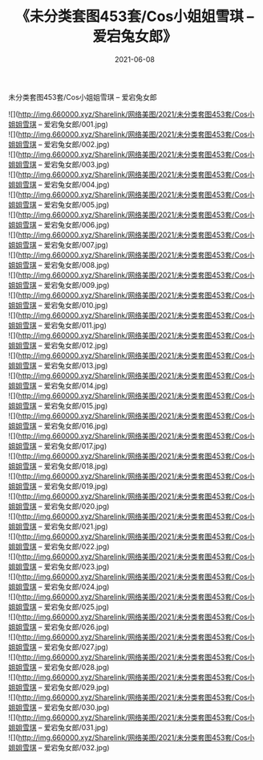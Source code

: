 ﻿---
layout: post
title:  《未分类套图453套/Cos小姐姐雪琪 – 爱宕兔女郎》
date:   2021-06-08
img: http://img.660000.xyz/Sharelink/网络美图/2021/未分类套图453套/Cos小姐姐雪琪 – 爱宕兔女郎/000.jpg
categories: [美女, 清纯, 唯美]
---

未分类套图453套/Cos小姐姐雪琪 – 爱宕兔女郎

 ![](http://img.660000.xyz/Sharelink/网络美图/2021/未分类套图453套/Cos小姐姐雪琪 – 爱宕兔女郎/001.jpg) <br>![](http://img.660000.xyz/Sharelink/网络美图/2021/未分类套图453套/Cos小姐姐雪琪 – 爱宕兔女郎/002.jpg) <br>![](http://img.660000.xyz/Sharelink/网络美图/2021/未分类套图453套/Cos小姐姐雪琪 – 爱宕兔女郎/003.jpg) <br>![](http://img.660000.xyz/Sharelink/网络美图/2021/未分类套图453套/Cos小姐姐雪琪 – 爱宕兔女郎/004.jpg) <br>![](http://img.660000.xyz/Sharelink/网络美图/2021/未分类套图453套/Cos小姐姐雪琪 – 爱宕兔女郎/005.jpg) <br>![](http://img.660000.xyz/Sharelink/网络美图/2021/未分类套图453套/Cos小姐姐雪琪 – 爱宕兔女郎/006.jpg) <br>![](http://img.660000.xyz/Sharelink/网络美图/2021/未分类套图453套/Cos小姐姐雪琪 – 爱宕兔女郎/007.jpg) <br>![](http://img.660000.xyz/Sharelink/网络美图/2021/未分类套图453套/Cos小姐姐雪琪 – 爱宕兔女郎/008.jpg) <br>![](http://img.660000.xyz/Sharelink/网络美图/2021/未分类套图453套/Cos小姐姐雪琪 – 爱宕兔女郎/009.jpg) <br>![](http://img.660000.xyz/Sharelink/网络美图/2021/未分类套图453套/Cos小姐姐雪琪 – 爱宕兔女郎/010.jpg) <br>![](http://img.660000.xyz/Sharelink/网络美图/2021/未分类套图453套/Cos小姐姐雪琪 – 爱宕兔女郎/011.jpg) <br>![](http://img.660000.xyz/Sharelink/网络美图/2021/未分类套图453套/Cos小姐姐雪琪 – 爱宕兔女郎/012.jpg) <br>![](http://img.660000.xyz/Sharelink/网络美图/2021/未分类套图453套/Cos小姐姐雪琪 – 爱宕兔女郎/013.jpg) <br>![](http://img.660000.xyz/Sharelink/网络美图/2021/未分类套图453套/Cos小姐姐雪琪 – 爱宕兔女郎/014.jpg) <br>![](http://img.660000.xyz/Sharelink/网络美图/2021/未分类套图453套/Cos小姐姐雪琪 – 爱宕兔女郎/015.jpg) <br>![](http://img.660000.xyz/Sharelink/网络美图/2021/未分类套图453套/Cos小姐姐雪琪 – 爱宕兔女郎/016.jpg) <br>![](http://img.660000.xyz/Sharelink/网络美图/2021/未分类套图453套/Cos小姐姐雪琪 – 爱宕兔女郎/017.jpg) <br>![](http://img.660000.xyz/Sharelink/网络美图/2021/未分类套图453套/Cos小姐姐雪琪 – 爱宕兔女郎/018.jpg) <br>![](http://img.660000.xyz/Sharelink/网络美图/2021/未分类套图453套/Cos小姐姐雪琪 – 爱宕兔女郎/019.jpg) <br>![](http://img.660000.xyz/Sharelink/网络美图/2021/未分类套图453套/Cos小姐姐雪琪 – 爱宕兔女郎/020.jpg) <br>![](http://img.660000.xyz/Sharelink/网络美图/2021/未分类套图453套/Cos小姐姐雪琪 – 爱宕兔女郎/021.jpg) <br>![](http://img.660000.xyz/Sharelink/网络美图/2021/未分类套图453套/Cos小姐姐雪琪 – 爱宕兔女郎/022.jpg) <br>![](http://img.660000.xyz/Sharelink/网络美图/2021/未分类套图453套/Cos小姐姐雪琪 – 爱宕兔女郎/023.jpg) <br>![](http://img.660000.xyz/Sharelink/网络美图/2021/未分类套图453套/Cos小姐姐雪琪 – 爱宕兔女郎/024.jpg) <br>![](http://img.660000.xyz/Sharelink/网络美图/2021/未分类套图453套/Cos小姐姐雪琪 – 爱宕兔女郎/025.jpg) <br>![](http://img.660000.xyz/Sharelink/网络美图/2021/未分类套图453套/Cos小姐姐雪琪 – 爱宕兔女郎/026.jpg) <br>![](http://img.660000.xyz/Sharelink/网络美图/2021/未分类套图453套/Cos小姐姐雪琪 – 爱宕兔女郎/027.jpg) <br>![](http://img.660000.xyz/Sharelink/网络美图/2021/未分类套图453套/Cos小姐姐雪琪 – 爱宕兔女郎/028.jpg) <br>![](http://img.660000.xyz/Sharelink/网络美图/2021/未分类套图453套/Cos小姐姐雪琪 – 爱宕兔女郎/029.jpg) <br>![](http://img.660000.xyz/Sharelink/网络美图/2021/未分类套图453套/Cos小姐姐雪琪 – 爱宕兔女郎/030.jpg) <br>![](http://img.660000.xyz/Sharelink/网络美图/2021/未分类套图453套/Cos小姐姐雪琪 – 爱宕兔女郎/031.jpg) <br>![](http://img.660000.xyz/Sharelink/网络美图/2021/未分类套图453套/Cos小姐姐雪琪 – 爱宕兔女郎/032.jpg) <br>